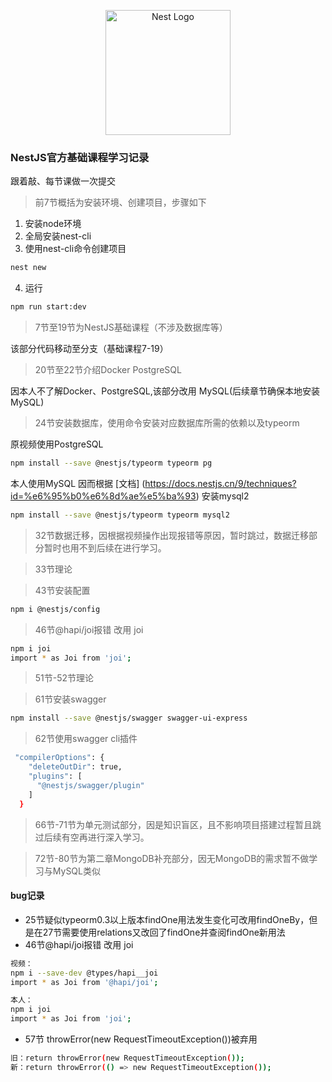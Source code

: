 <p align="center">
  <a href="http://nestjs.com/" target="blank"><img src="https://nestjs.com/img/logo-small.svg" width="200" alt="Nest Logo" /></a>
</p>

###  NestJS官方基础课程学习记录
跟着敲、每节课做一次提交
> 前7节概括为安装环境、创建项目，步骤如下


1. 安装node环境
2. 全局安装nest-cli
3. 使用nest-cli命令创建项目

```bash
nest new
```
4. 运行
```bash
npm run start:dev
```

> 7节至19节为NestJS基础课程（不涉及数据库等）

该部分代码移动至分支（基础课程7-19）

> 20节至22节介绍Docker PostgreSQL

因本人不了解Docker、PostgreSQL,该部分改用 MySQL(后续章节确保本地安装MySQL)

> 24节安装数据库，使用命令安装对应数据库所需的依赖以及typeorm

原视频使用PostgreSQL
```bash
npm install --save @nestjs/typeorm typeorm pg
```

本人使用MySQL 因而根据 [文档] (https://docs.nestjs.cn/9/techniques?id=%e6%95%b0%e6%8d%ae%e5%ba%93) 安装mysql2
```bash
npm install --save @nestjs/typeorm typeorm mysql2
```

> 32节数据迁移，因根据视频操作出现报错等原因，暂时跳过，数据迁移部分暂时也用不到后续在进行学习。

> 33节理论

> 43节安装配置
```bash
npm i @nestjs/config
```
> 46节@hapi/joi报错 改用 joi
```bash
npm i joi
import * as Joi from 'joi';
```
> 51节-52节理论

> 61节安装swagger
```bash
npm install --save @nestjs/swagger swagger-ui-express
```

> 62节使用swagger cli插件
```bash
 "compilerOptions": {
    "deleteOutDir": true,
    "plugins": [
      "@nestjs/swagger/plugin"
    ]
  }
```

> 66节-71节为单元测试部分，因是知识盲区，且不影响项目搭建过程暂且跳过后续有空再进行深入学习。

> 72节-80节为第二章MongoDB补充部分，因无MongoDB的需求暂不做学习与MySQL类似


#### bug记录
- 25节疑似typeorm0.3以上版本findOne用法发生变化可改用findOneBy，但是在27节需要使用relations又改回了findOne并查阅findOne新用法
- 46节@hapi/joi报错 改用 joi
```bash
视频：
npm i --save-dev @types/hapi__joi
import * as Joi from '@hapi/joi';

本人：
npm i joi
import * as Joi from 'joi';

```

- 57节 throwError(new RequestTimeoutException())被弃用
```bash
旧：return throwError(new RequestTimeoutException()); 
新：return throwError(() => new RequestTimeoutException());
```

